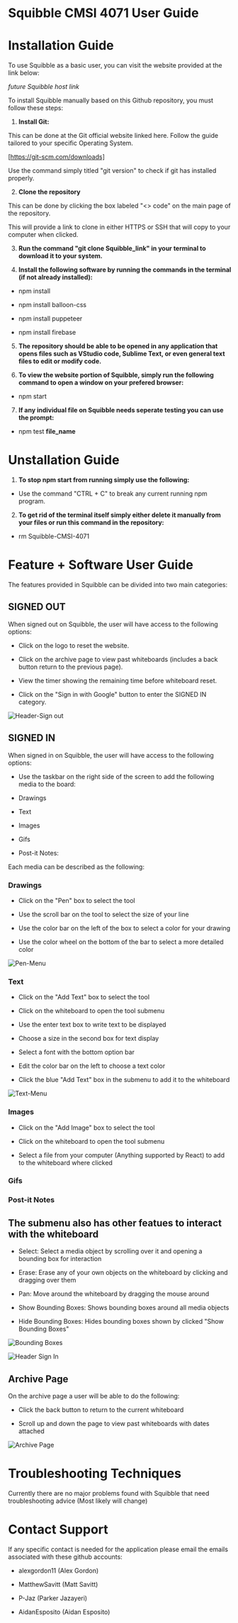 # Squibble CMSI 4071 User Guide

# Installation Guide

To use Squibble as a basic user, you can visit the website provided at the link below:

  *future Squibble host link*

To install Squibble manually based on this Github repository, you must follow these steps:

1. __Install Git:__

This can be done at the Git official website linked here. Follow the guide tailored to your specific Operating System.

[https://git-scm.com/downloads]

Use the command simply titled "git version" to check if git has installed properly.

2. __Clone the repository__

This can be done by clicking the box labeled "<> code" on the main page of the repository.

This will provide a link to clone in either HTTPS or SSH that will copy to your computer when clicked.

3. __Run the command "git clone __Squibble_link__" in your terminal to download it to your system.__

4. __Install the following software by running the commands in the terminal (if not already installed):__

* npm install

* npm install balloon-css

* npm install puppeteer

* npm install firebase

5. __The repository should be able to be opened in any application that opens files such as VStudio code, Sublime Text, or even general text files to edit or modify code.__

6. __To view the website portion of Squibble, simply run the following command to open a window on your prefered browser:__

* npm start

7. __If any individual file on Squibble needs seperate testing you can use the prompt:__

* npm test __file_name__


# Unstallation Guide

1. __To stop npm start from running simply use the following:__

* Use the command "CTRL + C" to break any current running npm program.

2. __To get rid of the terminal itself simply either delete it manually from your files or run this command in the repository:__

* rm Squibble-CMSI-4071

# Feature + Software User Guide

The features provided in Squibble can be divided into two main categories:

## __SIGNED OUT__

When signed out on Squibble, the user will have access to the following options:

* Click on the logo to reset the website.

* Click on the archive page to view past whiteboards (includes a back button return to the previous page).

* View the timer showing the remaining time before whiteboard reset.

* Click on the "Sign in with Google" button to enter the SIGNED IN category.

![Header-Sign out](https://github.com/AidanEsposito/Squibble-CMSI-4071/blob/main/Images/signed_out.png)

## __SIGNED IN__

When signed in on Squibble, the user will have access to the following options:

* Use the taskbar on the right side of the screen to add the following media to the board:

- Drawings
  
- Text
  
- Images
  
- Gifs
  
- Post-it Notes:

Each media can be described as the following:

### Drawings ###

* Click on the "Pen" box to select the tool

* Use the scroll bar on the tool to select the size of your line

* Use the color bar on the left of the box to select a color for your drawing

* Use the color wheel on the bottom of the bar to select a more detailed color

![Pen-Menu](https://github.com/AidanEsposito/Squibble-CMSI-4071/blob/main/Images/pen_menu.png)

### Text ###

* Click on the "Add Text" box to select the tool

* Click on the whiteboard to open the tool submenu

* Use the enter text box to write text to be displayed

* Choose a size in the second box for text display

* Select a font with the bottom option bar

* Edit the color bar on the left to choose a text color

* Click the blue "Add Text" box in the submenu to add it to the whiteboard

![Text-Menu](https://github.com/AidanEsposito/Squibble-CMSI-4071/blob/main/Images/Text_menu.png)

### Images ###

* Click on the "Add Image" box to select the tool

* Click on the whiteboard to open the tool submenu

* Select a file from your computer (Anything supported by React) to add to the whiteboard where clicked

### Gifs ### 

### Post-it Notes ###

## The submenu also has other featues to interact with the whiteboard ##

- Select: Select a media object by scrolling over it and opening a bounding box for interaction

- Erase: Erase any of your own objects on the whiteboard by clicking and dragging over them

- Pan: Move around the whiteboard by dragging the mouse around

- Show Bounding Boxes: Shows bounding boxes around all media objects

- Hide Bounding Boxes: Hides bounding boxes shown by clicked "Show Bounding Boxes"

![Bounding Boxes](https://github.com/AidanEsposito/Squibble-CMSI-4071/blob/main/Images/Show_bounding_box.png)

![Header Sign In](https://github.com/AidanEsposito/Squibble-CMSI-4071/blob/main/Images/signed_in.png)

## __Archive Page__ ##

On the archive page a user will be able to do the following:

- Click the back button to return to the current whiteboard

- Scroll up and down the page to view past whiteboards with dates attached

![Archive Page](https://github.com/AidanEsposito/Squibble-CMSI-4071/blob/main/Images/archive.png)

# Troubleshooting Techniques #

Currently there are no major problems found with Squibble that need troubleshooting advice (Most likely will change)

# Contact Support #

If any specific contact is needed for the application please email the emails associated with these github accounts:

* alexgordon11 (Alex Gordon)

* MatthewSavitt (Matt Savitt)

* P-Jaz (Parker Jazayeri)

* AidanEsposito (Aidan Esposito)



  



  


